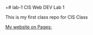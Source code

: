 +# lab-1
CIS Web DEV Lab 1

This is my first class repo for CIS Class

[My website on Pages:](https://gemini-lab.github.io/lab-1/)
